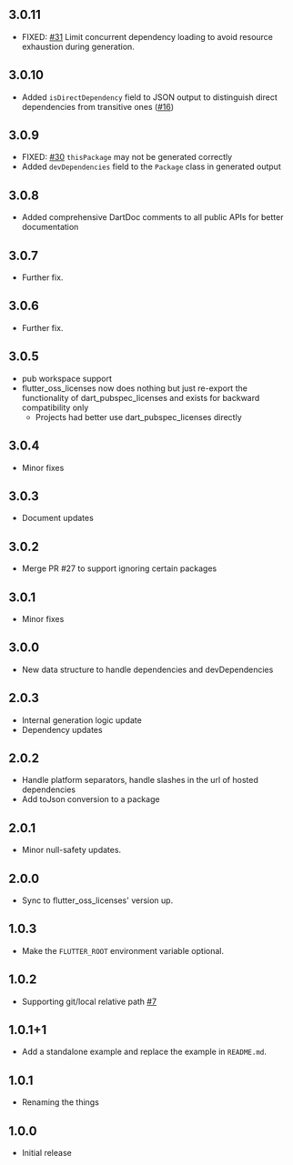 ## 3.0.11

- FIXED: [#31](https://github.com/espresso3389/flutter_oss_licenses/issues/31) Limit concurrent dependency loading to avoid resource exhaustion during generation.

## 3.0.10

- Added `isDirectDependency` field to JSON output to distinguish direct dependencies from transitive ones ([#16](https://github.com/espresso3389/flutter_oss_licenses/issues/16))

## 3.0.9

- FIXED: [#30](https://github.com/espresso3389/flutter_oss_licenses/issues/30) `thisPackage` may not be generated correctly
- Added `devDependencies` field to the `Package` class in generated output

## 3.0.8

- Added comprehensive DartDoc comments to all public APIs for better documentation

## 3.0.7

- Further fix.

## 3.0.6

- Further fix.

## 3.0.5

- pub workspace support
- flutter_oss_licenses now does nothing but just re-export the functionality of dart_pubspec_licenses and exists for backward compatibility only
  - Projects had better use dart_pubspec_licenses directly

## 3.0.4

- Minor fixes

## 3.0.3

- Document updates

## 3.0.2

- Merge PR #27 to support ignoring certain packages

## 3.0.1

- Minor fixes

## 3.0.0

- New data structure to handle dependencies and devDependencies

## 2.0.3

- Internal generation logic update
- Dependency updates

## 2.0.2

- Handle platform separators, handle slashes in the url of hosted dependencies
- Add toJson conversion to a package

## 2.0.1

- Minor null-safety updates.

## 2.0.0

- Sync to flutter_oss_licenses' version up.

## 1.0.3

- Make the `FLUTTER_ROOT` environment variable optional.

## 1.0.2

- Supporting git/local relative path [#7](https://github.com/espresso3389/flutter_oss_licenses/issues/7)

## 1.0.1+1

- Add a standalone example and replace the example in `README.md`.

## 1.0.1

- Renaming the things

## 1.0.0

- Initial release
